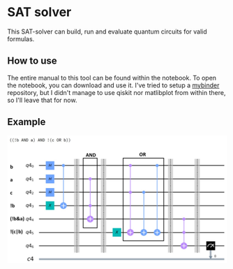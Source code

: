# SAT solver

This SAT-solver can build, run and evaluate quantum circuits for valid formulas.

## How to use
The entire manual to this tool can be found within the notebook. To open the notebook, you can download and use it. I've tried to setup a [mybinder](https://mybinder.org/) repository, but I didn't manage to use qiskit nor matlibplot from within there, so I'll leave that for now.

## Example
![Example Circuit](ExampleCircuit.png)
